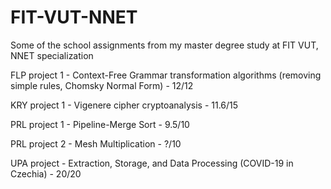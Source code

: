 # FIT-VUT-NNET
Some of the school assignments from my master degree study at FIT VUT, NNET specialization

FLP project 1 - Context-Free Grammar transformation algorithms (removing simple rules, Chomsky Normal Form) - 12/12

KRY project 1 - Vigenere cipher cryptoanalysis - 11.6/15

PRL project 1 - Pipeline-Merge Sort - 9.5/10

PRL project 2 - Mesh Multiplication - ?/10

UPA project - Extraction, Storage, and Data Processing (COVID-19 in Czechia) - 20/20
